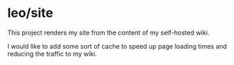 # leo/site

This project renders my site from the content of my self-hosted wiki.

I would like to add some sort of cache to speed up page loading times and reducing the traffic to my wiki.
